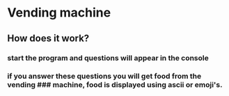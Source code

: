 # Vending machine

## How does it work?

### start the program and questions will appear in the console
### if you answer these questions you will get food from the vending  ### machine, food is displayed using ascii or emoji's. 

